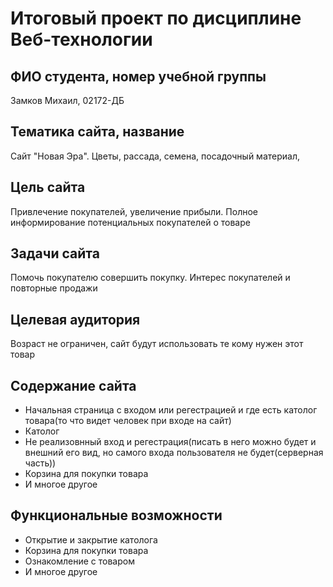 # Итоговый проект по дисциплине Веб-технологии

## ФИО студента, номер учебной группы

Замков Михаил, 02172-ДБ

## Тематика сайта, название

Сайт "Новая Эра". Цветы, рассада, семена, посадочный материал,

## Цель сайта 

Привлечение покупателей, увеличение прибыли. Полное информирование потенциальных покупателей о товаре

## Задачи сайта

Помочь покупателю совершить покупку. Интерес покупателей и повторные продажи

## Целевая аудитория

Возраст не ограничен, сайт будут использовать те кому нужен этот товар

## Содержание сайта

* Начальная страница с входом или регестрацией и где есть католог товара(то что видет человек при входе на сайт)
* Католог
* Не реализовнный вход и регестрация(писать в него можно будет и внешний его вид, но самого входа пользователя не будет(серверная часть))
* Корзина для покупки товара
* И многое другое

## Функциональные возможности

* Открытие и закрытие католога
* Корзина для покупки товара
* Ознакомление с товаром
* И многое другое
